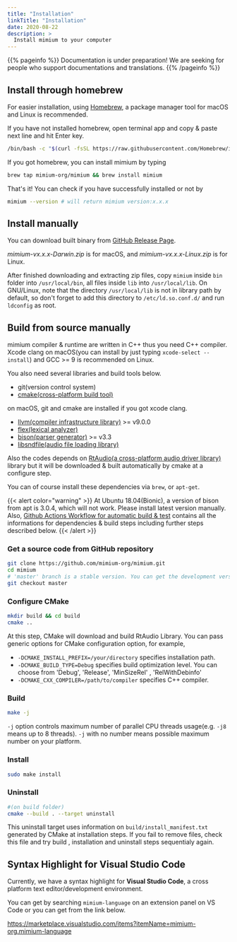 ```yaml
---
title: "Installation"
linkTitle: "Installation"
date: 2020-08-22
description: >
  Install mimium to your computer
---
```


{{% pageinfo %}}
Documentation is under preparation! We are seeking for people who support documentations and translations.
{{% /pageinfo %}}


## Install through homebrew

For easier installation, using [Homebrew](https://brew.sh/), a package manager tool for macOS and Linux is recommended.

If you have not installed homebrew, open terminal app and copy & paste next line and hit Enter key.

```bash
/bin/bash -c "$(curl -fsSL https://raw.githubusercontent.com/Homebrew/install/master/install.sh)"
```

If you got homebrew, you can install mimium by typing 

```bash
brew tap mimium-org/mimium && brew install mimium
```

That's it! You can check if you have successfully installed or not by

```bash
mimium --version # will return mimium version:x.x.x
```

## Install manually

You can download built binary from [GitHub Release Page](https://github.com/mimium-org/mimium/releases).

*mimium-vx.x.x-Darwin.zip* is for macOS, and *mimium-vx.x.x-Linux.zip* is for Linux.

After finished downloading and extracting zip files, copy `mimium` inside `bin` folder into `/usr/local/bin`, all files inside `lib` into `/usr/local/lib`. On GNU/Linux, note that the directory `/usr/local/lib` is not in library path by default, so don't forget to add this directory to `/etc/ld.so.conf.d/` and run `ldconfig` as root.

## Build from source manually

mimium compiler & runtime are written in C++ thus you need C++ compiler.
Xcode clang on macOS(you can install by just typing `xcode-select --install`) and GCC >= 9 is recommended on Linux.

You also need several libraries and build tools below.

- git(version control system)
- [cmake(cross-platform build tool)](https://cmake.org/)

on macOS, git and cmake are installed if you got xcode clang.

- [llvm(compiler infrastructure library)](https://llvm.org/) >= v9.0.0
- [flex(lexical analyzer)](https://github.com/westes/flex/)
- [bison(parser generator)](https://www.gnu.org/software/bison/) >= v3.3
- [libsndfile(audio file loading library)](http://www.mega-nerd.com/libsndfile/)

Also the codes depends on [RtAudio(a cross-platform audio driver library)](https://github.com/thestk/rtaudio) library but it will be downloaded & built automatically by cmake at a configure step.

You can of course install these dependencies via `brew`, or `apt-get`.

{{< alert color="warning" >}}
At Ubuntu 18.04(Bionic), a version of bison from apt is 3.0.4, which will not work. Please install latest version manually. Also, [Github Actions Workflow for automatic build & test](https://github.com/mimium-org/mimium/blob/dev/.github/workflows/build_and_test.yml) contains all the informations for dependencies & build steps including further steps described below.
{{< /alert >}}

### Get a source code from GitHub repository

```bash
git clone https://github.com/mimium-org/mimium.git
cd mimium
# 'master' branch is a stable version. You can get the development version from 'dev' branch. 
git checkout master 
```
### Configure CMake

```bash
mkdir build && cd build
cmake .. 
```

At this step, CMake will download and build RtAudio Library. You can pass generic options for CMake configuration option, for example,

- `-DCMAKE_INSTALL_PREFIX=/your/directory` specifies installation path.
- `-DCMAKE_BUILD_TYPE=Debug` specifies build optimization level. You can choose from 'Debug', 'Release', 'MinSizeRel' , 'RelWithDebinfo'
- `-DCMAKE_CXX_COMPILER=/path/to/compiler` specifies C++ compiler.

### Build

```bash
make -j
```

`-j` option controls maximum number of parallel CPU threads usage(e.g. `-j8` means up to 8 threads). `-j` with no number means possible maximum number on your platform.

### Install

```bash
sudo make install
```

### Uninstall

```bash
#(on build folder)
cmake --build . --target uninstall
```

This uninstall target uses information on `build/install_manifest.txt` generated by CMake at installation steps. If you fail to remove files, check this file and try build , installation and uninstall steps sequentialy again.


## Syntax Highlight for Visual Studio Code

Currently, we have a syntax highlight for **Visual Studio Code**, a cross platform text editor/development environment.

You can get by searching `mimium-language` on an extension panel on VS Code or you can get from the link below.

<https://marketplace.visualstudio.com/items?itemName=mimium-org.mimium-language>